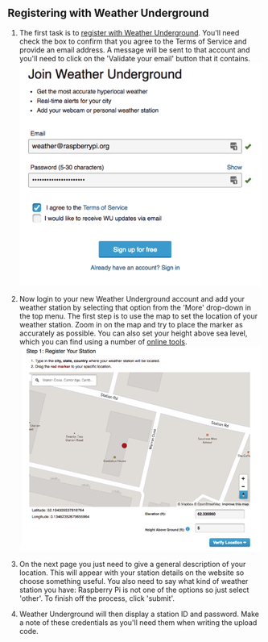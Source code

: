 ## Registering with Weather Underground

1. The first task is to [register with Weather Underground](https://www.wunderground.com/signup). You'll need check the box to confirm that you agree to the Terms of Service and provide an email address. A  message will be sent to that account and you'll need to click on the 'Validate your email'
button that it contains.
![](images/image1.png)

1. Now login to your new Weather Underground account and add your weather station by selecting that option from the 'More' drop-down in the top menu. The first step is to use the map to set the location of your weather station. Zoom in on the map and try to place the marker as accurately as possible.  You can also set your height above sea level, which you can find using a number of [online tools](https://www.freemaptools.com/elevation-finder.htm).
![](images/image2.png)

1. On the next page you just need to give a general description of your location. This will appear with your station details on the website so choose something useful. You also need to say what kind of weather station you have: Raspberry Pi is not one of the options so just select 'other'. To finish off the process, click 'submit'.

1. Weather Underground will then display a station ID and password. Make a note of these credentials as you'll need them when writing the upload code.

